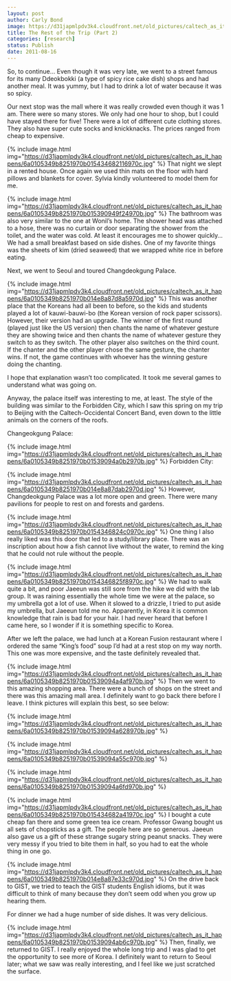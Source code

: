 ```yaml
---
layout: post
author: Carly Bond
image: https://d31japmlpdv3k4.cloudfront.net/old_pictures/caltech_as_it_happens/6a0105349b8251970b014e8a87d2f6970d.jpg
title: The Rest of the Trip (Part 2)
categories: [research]
status: Publish
date: 2011-08-16
---
```


So, to continue… Even though it was very late, we went to a street famous for its many Ddeokbokki (a type of spicy rice cake dish) shops and had another meal. It was yummy, but I had to drink a lot of water because it was so spicy.

Our next stop was the mall where it was really crowded even though it was 1 am. There were so many stores. We only had one hour to shop, but I could have stayed there for five! There were a lot of different cute clothing stores. They also have super cute socks and knickknacks. The prices ranged from cheap to expensive.


{% include image.html img="https://d31japmlpdv3k4.cloudfront.net/old_pictures/caltech_as_it_happens/6a0105349b8251970b015434682116970c.jpg" %}
That night we slept in a rented house. Once again we used thin mats on the floor with hard pillows and blankets for cover. Sylvia kindly volunteered to model them for me.


{% include image.html img="https://d31japmlpdv3k4.cloudfront.net/old_pictures/caltech_as_it_happens/6a0105349b8251970b015390949f24970b.jpg" %}
The bathroom was also very similar to the one at Wonil’s home. The shower head was attached to a hose, there was no curtain or door separating the shower from the toilet, and the water was cold. At least it encourages me to shower quickly…
We had a small breakfast based on side dishes. One of my favorite things was the sheets of kim (dried seaweed) that we wrapped white rice in before eating.

Next, we went to Seoul and toured Changdeokgung Palace.


{% include image.html img="https://d31japmlpdv3k4.cloudfront.net/old_pictures/caltech_as_it_happens/6a0105349b8251970b014e8a87d8a5970d.jpg" %}
This was another place that the Koreans had all been to before, so the kids and students played a lot of kauwi-bauwi-bo (the Korean version of rock paper scissors). However, their version had an upgrade. The winner of the first round (played just like the US version) then chants the name of whatever gesture they are showing twice and then chants the name of whatever gesture they switch to as they switch. The other player also switches on the third count. If the chanter and the other player chose the same gesture, the chanter wins. If not, the game continues with whoever has the winning gesture doing the chanting.

I hope that explanation wasn’t too complicated. It took me several games to understand what was going on.

Anyway, the palace itself was interesting to me, at least. The style of the building was similar to the Forbidden City, which I saw this spring on my trip to Beijing with the Caltech-Occidental Concert Band, even down to the little animals on the corners of the roofs.

Changeokgung Palace:


{% include image.html img="https://d31japmlpdv3k4.cloudfront.net/old_pictures/caltech_as_it_happens/6a0105349b8251970b01539094a0b2970b.jpg" %}
Forbidden City:


{% include image.html img="https://d31japmlpdv3k4.cloudfront.net/old_pictures/caltech_as_it_happens/6a0105349b8251970b014e8a87dab2970d.jpg" %}
However, Changdeokgung Palace was a lot more open and green. There were many pavilions for people to rest on and forests and gardens.


{% include image.html img="https://d31japmlpdv3k4.cloudfront.net/old_pictures/caltech_as_it_happens/6a0105349b8251970b0154346824c0970c.jpg" %}
One thing I also really liked was this door that led to a study/library place. There was an inscription about how a fish cannot live without the water, to remind the king that he could not rule without the people.


{% include image.html img="https://d31japmlpdv3k4.cloudfront.net/old_pictures/caltech_as_it_happens/6a0105349b8251970b0154346825f8970c.jpg" %}
We had to walk quite a bit, and poor Jaeeun was still sore from the hike we did with the lab group. It was raining essentially the whole time we were at the palace, so my umbrella got a lot of use. When it slowed to a drizzle, I tried to put aside my umbrella, but Jaeeun told me no. Apparently, in Korea it is common knowledge that rain is bad for your hair. I had never heard that before I came here, so I wonder if it is something specific to Korea.

After we left the palace, we had lunch at a Korean Fusion restaurant where I ordered the same “King’s food” soup I’d had at a rest stop on my way north. This one was more expensive, and the taste definitely revealed that.


{% include image.html img="https://d31japmlpdv3k4.cloudfront.net/old_pictures/caltech_as_it_happens/6a0105349b8251970b01539094a4af970b.jpg" %}
Then we went to this amazing shopping area. There were a bunch of shops on the street and there was this amazing mall area. I definitely want to go back there before I leave. I think pictures will explain this best, so see below:


{% include image.html img="https://d31japmlpdv3k4.cloudfront.net/old_pictures/caltech_as_it_happens/6a0105349b8251970b01539094a628970b.jpg" %}

{% include image.html img="https://d31japmlpdv3k4.cloudfront.net/old_pictures/caltech_as_it_happens/6a0105349b8251970b01539094a55c970b.jpg" %}

{% include image.html img="https://d31japmlpdv3k4.cloudfront.net/old_pictures/caltech_as_it_happens/6a0105349b8251970b01539094a6fd970b.jpg" %}

{% include image.html img="https://d31japmlpdv3k4.cloudfront.net/old_pictures/caltech_as_it_happens/6a0105349b8251970b015434682a41970c.jpg" %}
I bought a cute cheap fan there and some green tea ice cream. Professor Gwang bought us all sets of chopsticks as a gift. The people here are so generous. Jaeeun also gave us a gift of these strange sugary string peanut snacks. They were very messy if you tried to bite them in half, so you had to eat the whole thing in one go.


{% include image.html img="https://d31japmlpdv3k4.cloudfront.net/old_pictures/caltech_as_it_happens/6a0105349b8251970b014e8a87e33c970d.jpg" %}
On the drive back to GIST, we tried to teach the GIST students English idioms, but it was difficult to think of many because they don’t seem odd when you grow up hearing them.

For dinner we had a huge number of side dishes. It was very delicious.


{% include image.html img="https://d31japmlpdv3k4.cloudfront.net/old_pictures/caltech_as_it_happens/6a0105349b8251970b01539094ab6c970b.jpg" %}
Then, finally, we returned to GIST. I really enjoyed the whole long trip and I was glad to get the opportunity to see more of Korea. I definitely want to return to Seoul later; what we saw was really interesting, and I feel like we just scratched the surface.

